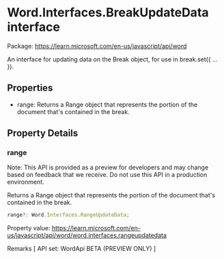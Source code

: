 # Word.Interfaces.BreakUpdateData interface

Package: https://learn.microsoft.com/en-us/javascript/api/word

An interface for updating data on the Break object, for use in break.set({ ... }).

## Properties

- range: Returns a Range object that represents the portion of the document that's contained in the break.

## Property Details

### range

Note: This API is provided as a preview for developers and may change based on feedback that we receive. Do not use this API in a production environment.

Returns a Range object that represents the portion of the document that's contained in the break.

```typescript
range?: Word.Interfaces.RangeUpdateData;
```

Property value: https://learn.microsoft.com/en-us/javascript/api/word/word.interfaces.rangeupdatedata

Remarks
[ API set: WordApi BETA (PREVIEW ONLY) ]